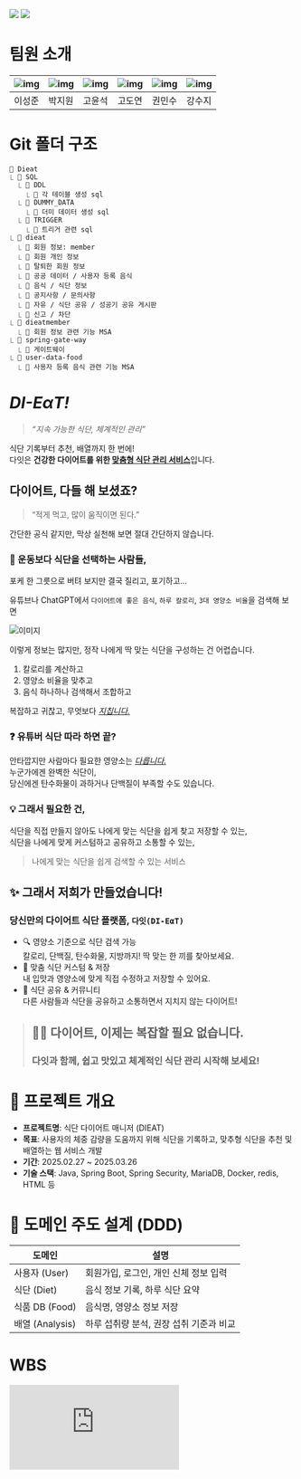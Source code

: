 [//]: # (# be14-2nd-SAMSUNG-Dieat-BE)

![](https://github.com/user-attachments/assets/a5362d12-edad-4d7c-921b-e2766741756b)
![](https://github.com/user-attachments/assets/2906b038-99fe-464b-acef-16372fa2078f)

# 팀원 소개
| ![img]() | ![img]() | ![img]() | ![img]() | ![img]() | ![img]() |
| --- | --- | --- | --- | --- | --- |
| 이성준 | 박지원 | 고윤석 | 고도연 | 권민수 | 강수지 |

# Git 폴더 구조
```
📂 Dieat
⎿ 📂 SQL
  ⎿ 📂 DDL
    ⎿ 💬 각 테이블 생성 sql
  ⎿ 📂 DUMMY_DATA
    ⎿ 💬 더미 데이터 생성 sql
  ⎿ 📂 TRIGGER
    ⎿ 💬 트리거 관련 sql
⎿ 📂 dieat
  ⎿ 📂 회원 정보: member
  ⎿ 📂 회원 개인 정보
  ⎿ 📂 탈퇴한 회원 정보
  ⎿ 📂 공공 데이터 / 사용자 등록 음식
  ⎿ 📂 음식 / 식단 정보
  ⎿ 📂 공지사항 / 문의사항
  ⎿ 📂 자유 / 식단 공유 / 성공기 공유 게시판
  ⎿ 📂 신고 / 차단
⎿ 📂 dieatmember
  ⎿ 💬 회원 정보 관련 기능 MSA 
⎿ 📂 spring-gate-way
  ⎿ 💬 게이트웨이
⎿ 📂 user-data-food
  ⎿ 💬 사용자 등록 음식 관련 기능 MSA
```

# _DI-EαT!_
>_“지속 가능한 식단, 체계적인 관리”_  

식단 기록부터 추천, 배열까지 한 번에!  
다잇은 <b>건강한 다이어트를 위한 <u>맞춤형 식단 관리 서비스</u></b>입니다.

## 다이어트, 다들 해 보셨죠?
> “적게 먹고, 많이 움직이면 된다.”

간단한 공식 같지만, 막상 실천해 보면 절대 간단하지 않습니다.

### 🥗 운동보다 식단을 선택하는 사람들,  
포케 한 그릇으로 버텨 보지만 결국 질리고, 포기하고...

유튜브나 ChatGPT에서 `다이어트에 좋은 음식`, `하루 칼로리`, `3대 영양소 비율`을 검색해 보면

![이미지]()

이렇게 정보는 많지만, 정작 나에게 딱 맞는 식단을 구성하는 건 어렵습니다.

1. 칼로리를 계산하고
2. 영양소 비율을 맞추고 
3. 음식 하나하나 검색해서 조합하고

복잡하고 귀찮고, 무엇보다 *<u>지칩니다.</u>*

### ❓ 유튜버 식단 따라 하면 끝?

안타깝지만 사람마다 필요한 영양소는 *<u>다릅니다.</u>*  
누군가에겐 완벽한 식단이,  
당신에겐 탄수화물이 과하거나 단백질이 부족할 수도 있습니다.

### 💡 그래서 필요한 건,
식단을 직접 만들지 않아도 나에게 맞는 식단을 쉽게 찾고 저장할 수 있는,  
식단을 나에게 맞게 커스텀하고 공유하고 소통할 수 있는,
> 나에게 맞는 식단을 쉽게 검색할 수 있는 서비스

## ✨ 그래서 저희가 만들었습니다!
### 당신만의 다이어트 식단 플랫폼, `다잇(DI-EαT)`
- 🔍 영양소 기준으로 식단 검색 가능  
칼로리, 단백질, 탄수화물, 지방까지! 딱 맞는 한 끼를 찾아보세요.
- 🍱 맞춤 식단 커스텀 & 저장  
내 입맛과 영양소에 맞게 직접 수정하고 저장할 수 있어요.
- 📢 식단 공유 & 커뮤니티  
다른 사람들과 식단을 공유하고 소통하면서 지치지 않는 다이어트!

> ## 🏃🏻 다이어트, 이제는 복잡할 필요 없습니다.
> ### 다잇과 함께, 쉽고 맛있고 체계적인 식단 관리 시작해 보세요!

# 📌 프로젝트 개요
- **프로젝트명**: 식단 다이어트 매니저 (DIEAT)
- **목표**: 사용자의 체중 감량을 도움까지 위해 식단을 기록하고, 맞추형 식단을 추천 및 배열하는 웹 서비스 개발
- **기간**: 2025.02.27 ~ 2025.03.26
- **기술 스택**: Java, Spring Boot, Spring Security, MariaDB, Docker, redis, HTML 등

# 🧱 도메인 주도 설계 (DDD)
| 도메인                 | 설명                      |
|---------------------|-------------------------|
| 사용자 (User)          | 회원가입, 로그인, 개인 신체 정보 입력  |
| 식단 (Diet)           | 음식 정보 기록, 하루 식단 요약      |
| 식품 DB (Food)        | 음식명, 영양소 정보 저장          |
| 배열 (Analysis)       | 하루 섭취량 분석, 권장 섭취 기준과 비교 |

[//]: # (| 추천 &#40;Recommendation&#41; | 사용자 맞춤 식단 추천 알고리즘 적용    |)

# WBS
![](https://github.com/user-attachments/files/19461901/SHEET.-.Google.Sheets.pdf)

# 